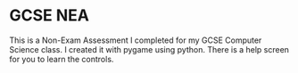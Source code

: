 # GCSE NEA

This is a Non-Exam Assessment I completed for my GCSE Computer Science class. I created it with pygame using python. There is a help screen for you to learn the controls.
